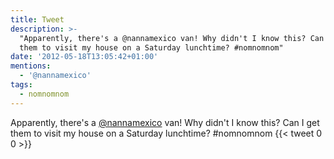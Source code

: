 ```yaml
---
title: Tweet
description: >-
  "Apparently, there's a @nannamexico van! Why didn't I know this? Can I get
  them to visit my house on a Saturday lunchtime? #nomnomnom"
date: '2012-05-18T13:05:42+01:00'
mentions:
  - '@nannamexico'
tags:
  - nomnomnom
---
```

Apparently, there's a [@nannamexico](https://twitter.com/@nannamexico) van! Why didn't I know this? Can I get them to visit my house on a Saturday lunchtime? #nomnomnom
      {{< tweet 0 0 >}}
    
